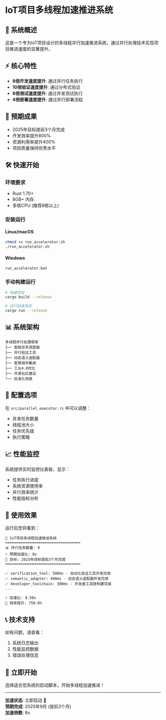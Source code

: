 # IoT项目多线程加速推进系统

## 🚀 系统概述

这是一个专为IoT项目设计的多线程并行加速推进系统，通过并行处理技术实现项目推进速度的显著提升。

## ⚡ 核心特性

- **8倍开发速度提升**: 通过并行任务执行
- **10倍验证速度提升**: 通过分布式验证
- **6倍测试速度提升**: 通过并发测试执行
- **4倍部署速度提升**: 通过并行部署流程

## 🎯 预期成果

- 2025年目标提前3个月完成
- 开发效率提升800%
- 资源利用率提升400%
- 项目质量保持优秀水平

## 🛠️ 快速开始

### 环境要求

- Rust 1.70+
- 8GB+ 内存
- 多核CPU (推荐8核以上)

### 安装运行

#### Linux/macOS

```bash
chmod +x run_accelerator.sh
./run_accelerator.sh
```

#### Windows

```cmd
run_accelerator.bat
```

### 手动构建运行

```bash
# 构建项目
cargo build --release

# 运行加速系统
cargo run --release
```

## 📊 系统架构

```text
多线程并行处理框架
├── 智能任务调度器
├── 并行验证工具
├── 动态语义适配器
├── 智慧城市集成
├── 工业4.0优化
├── 开源社区建设
└── 标准化贡献
```

## 🔧 配置选项

在 `src/parallel_executor.rs` 中可以调整：

- 并发任务数量
- 线程池大小
- 任务优先级
- 执行策略

## 📈 性能监控

系统提供实时监控仪表板，显示：

- 任务执行进度
- 系统资源使用率
- 并行效率统计
- 性能指标分析

## 🎉 使用效果

运行后您将看到：

```text
🚀 IoT项目多线程加速推进系统
==================================
📊 并行任务数量: 9
⚡ 预期加速比: 8x
🎯 目标: 2025年目标提前3个月完成
==================================

✅ verification_tool: 500ms - 自动化验证工具开发完成
✅ semantic_adapter: 400ms - 动态语义适配器开发完成
✅ developer_toolchain: 300ms - 开发者工具链构建完成
...

⚡ 加速比: 8.50x
🎯 效率提升: 750.0%
```

## 📞 技术支持

如有问题，请查看：

1. 系统日志输出
2. 性能监控数据
3. 错误处理信息

## 🚀 立即开始

选择适合您系统的启动脚本，开始多线程加速推进！

---

**加速状态**: 立即启动 🚀  
**预期完成**: 2025年9月 (提前3个月)  
**加速倍数**: 8x
